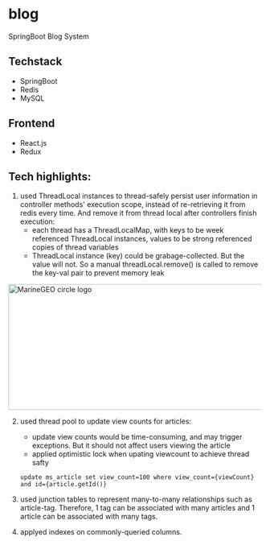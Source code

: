 # blog

SpringBoot Blog System

## Techstack

* SpringBoot
* Redis
* MySQL

## Frontend

* React.js
* Redux


## Tech highlights:
1. used ThreadLocal instances to thread-safely persist user information in controller methods' execution scope, instead of re-retrieving it from redis every time. And remove it from thread local after controllers finish execution:
    * each thread has a ThreadLocalMap, with keys to be week referenced ThreadLocal instances, values to be strong referenced copies of thread variables
    * ThreadLocal instance (key) could be grabage-collected. But the value will not. So a manual threadLocal.remove() is called to remove the key-val pair to prevent memory leak
    
<img src="https://user-images.githubusercontent.com/46456200/185763633-2979512e-7fb3-4aaf-8ff6-94514a7afb33.png" alt="MarineGEO circle logo" style="height: 250px; width:550px;"/>

<br/>

2. used thread pool to update view counts for articles:
   * update view counts would be time-consuming, and may trigger exceptions. But it should not affect users viewing the article
   * applied optimistic lock when upating viewcount to achieve thread safty
   ```
   update ms_article set view_count=100 where view_count={viewCount} and id={article.getId()}
   ```
   
3. used  junction tables to represent many-to-many relationships such as article-tag. Therefore, 1 tag can be associated with many articles and 1 article can be associated with many tags.

4. applyed indexes on commonly-queried columns.
